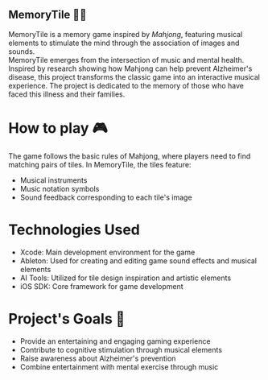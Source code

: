 ## MemoryTile 🎵🧩
MemoryTile is a memory game inspired by *Mahjong*, featuring musical elements to stimulate the mind through the association of images and sounds.<br>
MemoryTile emerges from the intersection of music and mental health. Inspired by research showing how Mahjong can help prevent Alzheimer's disease, this project transforms the classic game into an interactive musical experience. The project is dedicated to the memory of those who have faced this illness and their families.

# How to play 🎮
The game follows the basic rules of Mahjong, where players need to find matching pairs of tiles. In MemoryTile, the tiles feature:
- Musical instruments
- Music notation symbols
- Sound feedback corresponding to each tile's image

# Technologies Used
- Xcode: Main development environment for the game
- Ableton: Used for creating and editing game sound effects and musical elements
- AI Tools: Utilized for tile design inspiration and artistic elements
- iOS SDK: Core framework for game development

# Project's Goals 🎯
- Provide an entertaining and engaging gaming experience
- Contribute to cognitive stimulation through musical elements
- Raise awareness about Alzheimer's prevention
- Combine entertainment with mental exercise through music
